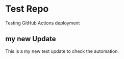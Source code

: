 
# Test Repo
Testing GitHub Actions deployment

## my new Update
This is a my new test update to check the automation.
